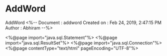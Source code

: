 # AddWord
AddWord
<%-- 
    Document   : addword
    Created on : Feb 24, 2019, 2:47:15 PM
    Author     : Abhiram
--%>

<%@page import="java.sql.Statement"%>
<%@page import="java.sql.ResultSet"%>
<%@page import="java.sql.Connection"%>
<%@page contentType="text/html" pageEncoding="UTF-8"%>
<!DOCTYPE html>
<html>
    <head>
        <script>
            function check()
            {
                var a = document.f1.opn.value;
                var b = document.f1.t.value;
                if(a ==""){
                    alert("Plese enter Select catgeory..!!");
                   
                    return false;
                }
                if(b==""){
                    alert('Please enter your words');
                    return false;
                }
            }
        </script>
        <meta http-equiv="Content-Type" content="text/html; charset=UTF-8">
        <title>admin Page</title>
    </head>

    <body bgcolor="#B3D1B3">
        <h1 align="center"><font size="+3">Cyberbullying
            </font></h1>
        <h1 align="center"><font size="+3"COLOR="RED">ADMIN PAGE</font></h1><hr>
        <div><img src="images/admin.png" alt="" width="120" height="99" /><br>
            <div id="menu">
			<ul>
				<li> <a href ="index.html">Logout</a></li>
                                <li><a href ="UserTablee.jsp">User List</a></li>
                                
				<!--<li><a href ="filterwordslist.jsp">Filter Words List</a></li>-->
				<li><a href ="blockuserlist.jsp">Blocked Users</a></li>
				
				<li><a href ="addword.jsp">Add Words to Bullng Dictionary</a></li>
			</ul>
		</div>
            
            
            
          
          <div style="position:absolute; right:500px; top:145px; left:550px; width: 625px; height: 421px;">
          
               <form action="addword1.jsp" method="get">
                    <input type="text" name="bword">
                    <input type="submit" value="Add to Dictonary">
                    </form>
          </div>
<!--              <form name="f1" action="foradmin.jsp" method="get" onsubmit="return check();"> 
                <h2>Word Category</h2>:
                <select name="opn" id="opn"><option value="ILLEGAL WORDS">Illegal Words</option>
                    <option value="BAD WORDS" selected>Bad Words</option>
                    <option value="RESTRICTED WORDS">Restricted words</option>

                </select>
                <h2>Words:</h2> <input type="text" name="text"id="t"><br><br>

                <input type="submit" value="Add">
                <input type="reset" name="text" value="Clear">-->
          
<!--             /*  
         
        
          <%
                int uid=0;
                int buid=0;
try
               {
    Connection conn=databaseconnection.databasecon.getconnection();
    String sql="select count(1) from reg";
    Statement stm=conn.createStatement();
    ResultSet rs=stm.executeQuery(sql);
    if(rs.next())
               {
        uid=rs.getInt(1);
    }
    session.setAttribute("guid",uid);
    System.out.println("Eswar==="+uid);
    String sql1="select count(1) from buser";
    Statement stm1=conn.createStatement();
    ResultSet rs1=stm1.executeQuery(sql1);
    if(rs1.next())
               {
        buid=rs1.getInt(1);
    }
    session.setAttribute("gbuid",buid);
    System.out.println("Eswar==="+buid);
}catch(Exception es)
                  {
                   es.printStackTrace();
               }
                    if (request.getParameter("msg") != null) {
                        out.println("<script>alert('Information Saved..!')</script>");
                    }

                    if (request.getParameter("msgr") != null) {
                        out.println("<script>alert('fails')</script>");
                    }
                %>*/
             

                
            

            </form>
        </div><BR>-->
               
        <HR>
    </body>
</html>
